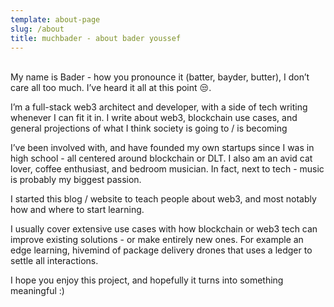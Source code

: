 ```yaml
---
template: about-page
slug: /about
title: muchbader - about bader youssef
---
```

\
My name is Bader - how you pronounce it (batter, bayder, butter), I don’t care all too much. I’ve heard it all at this point 😒.





I’m a full-stack web3 architect and developer, with a side of tech writing whenever I can fit it in. I write about web3, blockchain use cases, and general projections of what I think society is going to / is becoming

I’ve been involved with, and have founded my own startups since I was in high school - all centered around blockchain or DLT. I also am an avid cat lover, coffee enthusiast, and bedroom musician. In fact, next to tech - music is probably my biggest passion.


I started this blog / website to teach people about web3, and most notably how and where to start learning.

I usually cover extensive use cases with how blockchain or web3 tech can improve existing solutions - or make entirely new ones. For example an edge learning, hivemind of package delivery drones that uses a ledger to settle all interactions.

I hope you enjoy this project, and hopefully it turns into something meaningful :)


